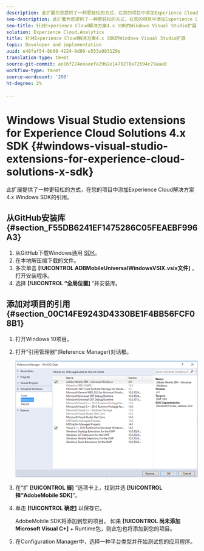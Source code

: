```yaml
---
description: 此扩展为您提供了一种更轻松的方式，在您的项目中添加Experience Cloud解决方案4.x Windows SDK的参考。
seo-description: 此扩展为您提供了一种更轻松的方式，在您的项目中添加Experience Cloud解决方案4.x Windows SDK的参考。
seo-title: 针对Experience Cloud解决方案4.x SDK的Windows Visual Studio扩展
solution: Experience Cloud,Analytics
title: 针对Experience Cloud解决方案4.x SDK的Windows Visual Studio扩展
topic: Developer and implementation
uuid: e48faf54-8b08-4224-9d80-e553a983129e
translation-type: tm+mt
source-git-commit: ae16f224eeaeefa29b2e1479270a72694c79aaa0
workflow-type: tm+mt
source-wordcount: '208'
ht-degree: 2%

---
```



# Windows Visual Studio extensions for Experience Cloud Solutions 4.x SDK {#windows-visual-studio-extensions-for-experience-cloud-solutions-x-sdk}

此扩展提供了一种更轻松的方式，在您的项目中添加Experience Cloud解决方案4.x Windows SDK的引用。

## 从GitHub安装库 {#section_F55DB6241EF1475286C05FEAEBF996A3}

1. 从GitHub下载Windows通用 [SDK](https://github.com/Adobe-Marketing-Cloud/mobile-services/releases)。
1. 在本地解压缩下载的文件。
1. 多次单击 **[!UICONTROL ADBMobileUniversalWindowsVSIX.vsix文件]** ，打开安装程序。
1. 选择 **[!UICONTROL “全局位置]** ”并安装库。

## 添加对项目的引用 {#section_00C14FE9243D4330BE1F4BB56FCF08B1}

1. 打开Windows 10项目。
1. 打开“引用管理器”(Reference Manager)对话框。

   ![](assets/ref_manager.png)

1. 在“扩 **[!UICONTROL 展]** ”选项卡上，找到并选 **[!UICONTROL 择“AdobeMobile SDK]**”。
1. 单击 **[!UICONTROL 确定]** 以保存它。

   AdobeMobile SDK将添加到您的项目。 如果 **[!UICONTROL 尚未添加Microsoft Visual C+]** + Runtime包，则此包也将添加到您的项目。

1. 在Configuration Manager中，选择一种平台类型并开始测试您的应用程序。

